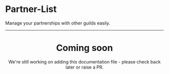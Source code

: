 # Partner-List

Manage your partnerships with other guilds easily.

<ModuleOverview moduleName="partner-list" />

---
<center><h1>Coming soon</h1></center>
<center>We're still working on adding this documentation file - please check back later or raise a PR.</center>